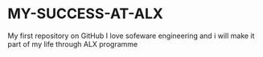 # MY-SUCCESS-AT-ALX
My first repository on GitHub
I love sofeware engineering and i will make it part of my life through ALX programme
